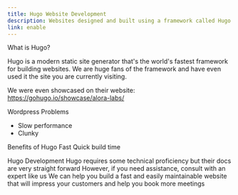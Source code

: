 ```yaml
---
title: Hugo Website Development
description: Websites designed and built using a framework called Hugo that results in blazing fast and flexibly scalable websites.
link: enable
---
```


What is Hugo?

Hugo is a modern static site generator that's the world's fastest framework for building websites. We are huge fans of the framework and have even used it the site you are currently visiting. 

We were even showcased on their website: https://gohugo.io/showcase/alora-labs/

Wordpress Problems
- Slow performance
- Clunky

Benefits of Hugo 
Fast
Quick build time


Hugo Development
Hugo requires some technical proficiency but their docs are very straight forward
However, if you need assistance, consult with an expert like us
We can help you build a fast and easily maintainable website that will impress your customers and help you book more meetings

